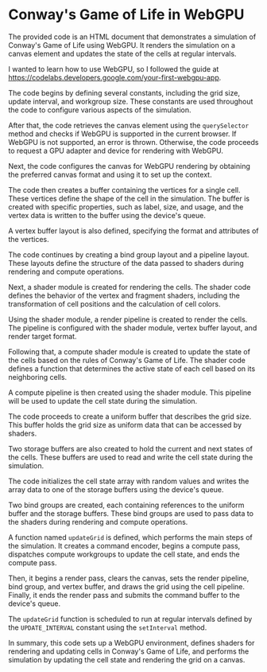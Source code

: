 # Conway's Game of Life in WebGPU

The provided code is an HTML document that demonstrates a simulation of Conway's Game of Life using WebGPU. It renders the simulation on a canvas element and updates the state of the cells at regular intervals.

I wanted to learn how to use WebGPU, so I followed the guide at https://codelabs.developers.google.com/your-first-webgpu-app. 

The code begins by defining several constants, including the grid size, update interval, and workgroup size. These constants are used throughout the code to configure various aspects of the simulation.

After that, the code retrieves the canvas element using the `querySelector` method and checks if WebGPU is supported in the current browser. If WebGPU is not supported, an error is thrown. Otherwise, the code proceeds to request a GPU adapter and device for rendering with WebGPU.

Next, the code configures the canvas for WebGPU rendering by obtaining the preferred canvas format and using it to set up the context.

The code then creates a buffer containing the vertices for a single cell. These vertices define the shape of the cell in the simulation. The buffer is created with specific properties, such as label, size, and usage, and the vertex data is written to the buffer using the device's queue.

A vertex buffer layout is also defined, specifying the format and attributes of the vertices.

The code continues by creating a bind group layout and a pipeline layout. These layouts define the structure of the data passed to shaders during rendering and compute operations.

Next, a shader module is created for rendering the cells. The shader code defines the behavior of the vertex and fragment shaders, including the transformation of cell positions and the calculation of cell colors.

Using the shader module, a render pipeline is created to render the cells. The pipeline is configured with the shader module, vertex buffer layout, and render target format.

Following that, a compute shader module is created to update the state of the cells based on the rules of Conway's Game of Life. The shader code defines a function that determines the active state of each cell based on its neighboring cells.

A compute pipeline is then created using the shader module. This pipeline will be used to update the cell state during the simulation.

The code proceeds to create a uniform buffer that describes the grid size. This buffer holds the grid size as uniform data that can be accessed by shaders.

Two storage buffers are also created to hold the current and next states of the cells. These buffers are used to read and write the cell state during the simulation.

The code initializes the cell state array with random values and writes the array data to one of the storage buffers using the device's queue.

Two bind groups are created, each containing references to the uniform buffer and the storage buffers. These bind groups are used to pass data to the shaders during rendering and compute operations.

A function named `updateGrid` is defined, which performs the main steps of the simulation. It creates a command encoder, begins a compute pass, dispatches compute workgroups to update the cell state, and ends the compute pass.

Then, it begins a render pass, clears the canvas, sets the render pipeline, bind group, and vertex buffer, and draws the grid using the cell pipeline. Finally, it ends the render pass and submits the command buffer to the device's queue.

The `updateGrid` function is scheduled to run at regular intervals defined by the `UPDATE_INTERVAL` constant using the `setInterval` method.

In summary, this code sets up a WebGPU environment, defines shaders for rendering and updating cells in Conway's Game of Life, and performs the simulation by updating the cell state and rendering the grid on a canvas.
